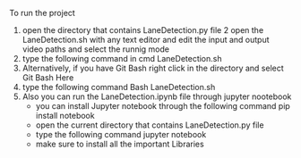 To run the project
1) open the directory that contains LaneDetection.py file
2 open the LaneDetection.sh with any text editor and edit the input and output video paths and select the runnig mode
3) type the following command in cmd LaneDetection.sh
4) Alternatively, if you have Git Bash right click in the directory and select Git Bash Here
5) type the following command Bash LaneDetection.sh
6) Also you can run the LaneDetection.ipynb file through jupyter nootebook
	- you can install Jupyter notebook through the following command pip install notebook
	- open the current directory that contains LaneDetection.py file
	- type the following command jupyter notebook
	- make sure to install all the important Libraries
  